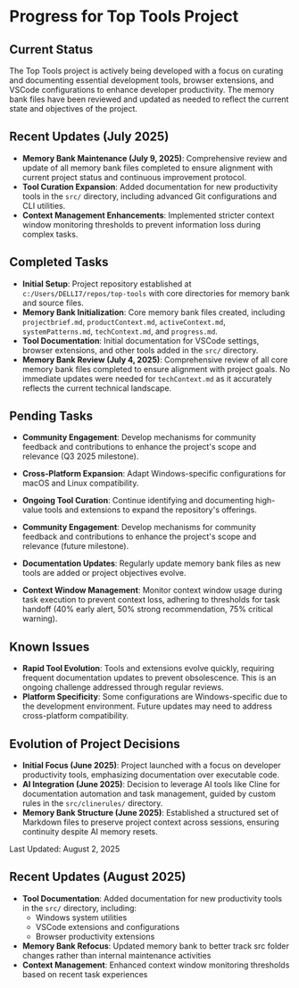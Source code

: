 # Progress for Top Tools Project

## Current Status

The Top Tools project is actively being developed with a focus on curating and documenting essential development tools,
browser extensions, and VSCode configurations to enhance developer productivity. The memory bank files have been
reviewed and updated as needed to reflect the current state and objectives of the project.

## Recent Updates (July 2025)

- **Memory Bank Maintenance (July 9, 2025)**: Comprehensive review and update of all memory bank files completed to
  ensure alignment with current project status and continuous improvement protocol.
- **Tool Curation Expansion**: Added documentation for new productivity tools in the `src/` directory, including
  advanced Git configurations and CLI utilities.
- **Context Management Enhancements**: Implemented stricter context window monitoring thresholds to prevent information
  loss during complex tasks.

## Completed Tasks

- **Initial Setup**: Project repository established at `c:/Users/DELLI7/repos/top-tools` with core directories for
  memory bank and source files.
- **Memory Bank Initialization**: Core memory bank files created, including `projectbrief.md`, `productContext.md`,
  `activeContext.md`, `systemPatterns.md`, `techContext.md`, and `progress.md`.
- **Tool Documentation**: Initial documentation for VSCode settings, browser extensions, and other tools added in the
  `src/` directory.
- **Memory Bank Review (July 4, 2025)**: Comprehensive review of all core memory bank files completed to ensure
  alignment with project goals. No immediate updates were needed for `techContext.md` as it accurately reflects the
  current technical landscape.

## Pending Tasks

- **Community Engagement**: Develop mechanisms for community feedback and contributions to enhance the project's scope
  and relevance (Q3 2025 milestone).
- **Cross-Platform Expansion**: Adapt Windows-specific configurations for macOS and Linux compatibility.

- **Ongoing Tool Curation**: Continue identifying and documenting high-value tools and extensions to expand the
  repository's offerings.
- **Community Engagement**: Develop mechanisms for community feedback and contributions to enhance the project's scope
  and relevance (future milestone).
- **Documentation Updates**: Regularly update memory bank files as new tools are added or project objectives evolve.
- **Context Window Management**: Monitor context window usage during task execution to prevent context loss, adhering to
  thresholds for task handoff (40% early alert, 50% strong recommendation, 75% critical warning).

## Known Issues

- **Rapid Tool Evolution**: Tools and extensions evolve quickly, requiring frequent documentation updates to prevent
  obsolescence. This is an ongoing challenge addressed through regular reviews.
- **Platform Specificity**: Some configurations are Windows-specific due to the development environment. Future updates
  may need to address cross-platform compatibility.

## Evolution of Project Decisions

- **Initial Focus (June 2025)**: Project launched with a focus on developer productivity tools, emphasizing
  documentation over executable code.
- **AI Integration (June 2025)**: Decision to leverage AI tools like Cline for documentation automation and task
  management, guided by custom rules in the `src/clinerules/` directory.
- **Memory Bank Structure (June 2025)**: Established a structured set of Markdown files to preserve project context
  across sessions, ensuring continuity despite AI memory resets.

Last Updated: August 2, 2025

## Recent Updates (August 2025)

- **Tool Documentation**: Added documentation for new productivity tools in the `src/` directory, including:
  - Windows system utilities
  - VSCode extensions and configurations
  - Browser productivity extensions
- **Memory Bank Refocus**: Updated memory bank to better track src folder changes rather than internal maintenance
  activities
- **Context Management**: Enhanced context window monitoring thresholds based on recent task experiences
